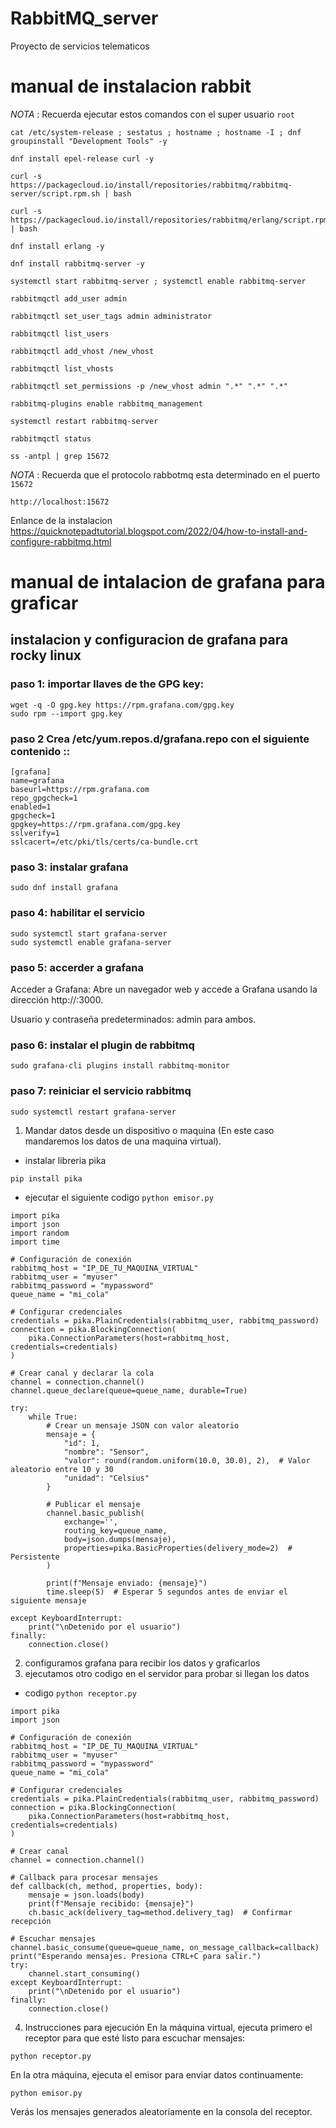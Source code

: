 # RabbitMQ_server
Proyecto de servicios telematicos
# manual de instalacion rabbit
_NOTA_ : Recuerda ejecutar estos comandos con el super usuario `root`

```
cat /etc/system-release ; sestatus ; hostname ; hostname -I ; dnf groupinstall "Development Tools" -y
```
```
dnf install epel-release curl -y
```
```
curl -s https://packagecloud.io/install/repositories/rabbitmq/rabbitmq-server/script.rpm.sh | bash
```
```
curl -s https://packagecloud.io/install/repositories/rabbitmq/erlang/script.rpm.sh | bash
```
```
dnf install erlang -y
```
```
dnf install rabbitmq-server -y
```
```
systemctl start rabbitmq-server ; systemctl enable rabbitmq-server
```
```
rabbitmqctl add_user admin
```
```
rabbitmqctl set_user_tags admin administrator
```
```
rabbitmqctl list_users
```
```
rabbitmqctl add_vhost /new_vhost
```
```
rabbitmqctl list_vhosts
```
```
rabbitmqctl set_permissions -p /new_vhost admin ".*" ".*" ".*"
```
```
rabbitmq-plugins enable rabbitmq_management
```
```
systemctl restart rabbitmq-server
```
```
rabbitmqctl status
```
```
ss -antpl | grep 15672
```
_NOTA_ : Recuerda que el protocolo rabbotmq esta determinado en el puerto `15672`
```
http://localhost:15672
```
Enlance de la instalacion
https://quicknotepadtutorial.blogspot.com/2022/04/how-to-install-and-configure-rabbitmq.html


# manual de intalacion de grafana para graficar 
## instalacion y configuracion de grafana para rocky linux 
### paso 1: importar llaves de  the GPG key:
```
wget -q -O gpg.key https://rpm.grafana.com/gpg.key
sudo rpm --import gpg.key
```
### paso 2 Crea /etc/yum.repos.d/grafana.repo con el siguiente contenido ::
```
[grafana]
name=grafana
baseurl=https://rpm.grafana.com
repo_gpgcheck=1
enabled=1
gpgcheck=1
gpgkey=https://rpm.grafana.com/gpg.key
sslverify=1
sslcacert=/etc/pki/tls/certs/ca-bundle.crt
```
### paso 3: instalar grafana
```
sudo dnf install grafana
```

### paso 4: habilitar el servicio 
```
sudo systemctl start grafana-server
sudo systemctl enable grafana-server
```



### paso 5: accerder a grafana 
Acceder a Grafana: Abre un navegador web y accede a Grafana usando la dirección http://<tu-IP>:3000.

Usuario y contraseña predeterminados: admin para ambos.
### paso 6: instalar el plugin de rabbitmq
```
sudo grafana-cli plugins install rabbitmq-monitor
```

### paso 7: reiniciar el servicio rabbitmq
```
sudo systemctl restart grafana-server
```

1. Mandar datos desde un dispositivo o maquina (En este caso mandaremos los datos de una maquina virtual).
- instalar libreria pika
```
pip install pika
```
- ejecutar el siguiente codigo `python emisor.py`
```
import pika
import json
import random
import time

# Configuración de conexión
rabbitmq_host = "IP_DE_TU_MAQUINA_VIRTUAL"
rabbitmq_user = "myuser"
rabbitmq_password = "mypassword"
queue_name = "mi_cola"

# Configurar credenciales
credentials = pika.PlainCredentials(rabbitmq_user, rabbitmq_password)
connection = pika.BlockingConnection(
    pika.ConnectionParameters(host=rabbitmq_host, credentials=credentials)
)

# Crear canal y declarar la cola
channel = connection.channel()
channel.queue_declare(queue=queue_name, durable=True)

try:
    while True:
        # Crear un mensaje JSON con valor aleatorio
        mensaje = {
            "id": 1,
            "nombre": "Sensor",
            "valor": round(random.uniform(10.0, 30.0), 2),  # Valor aleatorio entre 10 y 30
            "unidad": "Celsius"
        }

        # Publicar el mensaje
        channel.basic_publish(
            exchange='',
            routing_key=queue_name,
            body=json.dumps(mensaje),
            properties=pika.BasicProperties(delivery_mode=2)  # Persistente
        )

        print(f"Mensaje enviado: {mensaje}")
        time.sleep(5)  # Esperar 5 segundos antes de enviar el siguiente mensaje

except KeyboardInterrupt:
    print("\nDetenido por el usuario")
finally:
    connection.close()
```
2. configuramos grafana para recibir los datos y graficarlos
3. ejecutamos otro codigo en el servidor para probar si llegan los datos
- codigo `python receptor.py`
```
import pika
import json

# Configuración de conexión
rabbitmq_host = "IP_DE_TU_MAQUINA_VIRTUAL"
rabbitmq_user = "myuser"
rabbitmq_password = "mypassword"
queue_name = "mi_cola"

# Configurar credenciales
credentials = pika.PlainCredentials(rabbitmq_user, rabbitmq_password)
connection = pika.BlockingConnection(
    pika.ConnectionParameters(host=rabbitmq_host, credentials=credentials)
)

# Crear canal
channel = connection.channel()

# Callback para procesar mensajes
def callback(ch, method, properties, body):
    mensaje = json.loads(body)
    print(f"Mensaje recibido: {mensaje}")
    ch.basic_ack(delivery_tag=method.delivery_tag)  # Confirmar recepción

# Escuchar mensajes
channel.basic_consume(queue=queue_name, on_message_callback=callback)
print("Esperando mensajes. Presiona CTRL+C para salir.")
try:
    channel.start_consuming()
except KeyboardInterrupt:
    print("\nDetenido por el usuario")
finally:
    connection.close()
```
4. Instrucciones para ejecución
En la máquina virtual, ejecuta primero el receptor para que esté listo para escuchar mensajes:

```
python receptor.py
```
En la otra máquina, ejecuta el emisor para enviar datos continuamente:
```
python emisor.py
```
Verás los mensajes generados aleatoriamente en la consola del receptor.
